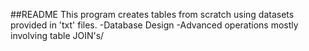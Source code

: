 ##README
This program creates tables from scratch using datasets provided in 'txt' files.
-Database Design
-Advanced operations mostly involving table JOIN's/
